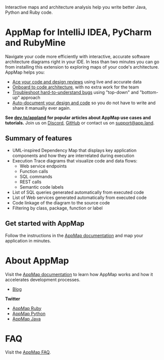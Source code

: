 Interactive maps and architecture analysis help you write better Java, Python and Ruby code.

# AppMap for IntelliJ IDEA, PyCharm and RubyMine

Navigate your code more efficiently with interactive, accurate software architecture diagrams right in your IDE. 
In less than two minutes you can go from installing this extension to exploring maps of your code's architecture. 
AppMap helps you:

- [Ace your code and design reviews](https://appland.com/solutions/ace-your-code-review) using live and accurate data
- [Onboard to code architecture](https://appland.com/docs/guides/quickly-learn-how-new-to-you-code-works.html), with no extra work for the team 
- [Troubleshoot hard-to-understand bugs](https://appland.com/docs/guides/debug-code-using-visual-maps.html) using "top-down" and "bottom-up" approach
- [Auto-document your design and code](https://appland.com/docs/guides/add-appmaps-to-a-code-issue.html) so you do not have to write and share it manually ever again.

**See [dev.to/appland](https://dev.to/appland) for popular articles about AppMap use cases and tutorials.**
Join us on [Discord](https://discord.com/invite/N9VUap6), [GitHub](https://github.com/applandinc/appmap-intellij-plugin) or contact us on [support@app.land](mailto:support@app.land).

## Summary of features

- UML-inspired Dependency Map that displays key application components and how they are interrelated during execution 
- Execution Trace diagrams that visualize code and data flows:
  - Web service endpoints
  - Function calls
  - SQL commands
  - REST calls
  - Semantic code labels
- List of SQL queries generated automatically from executed code
- List of Web services generated automatically from executed code
- Code linkage of the diagram to the source code
- Filtering by class, package, function or label

## Get started with AppMap

Follow the instructions in the [AppMap documentation](https://appland.com/docs) and map your application in minutes.

# About AppMap

Visit the [AppMap documentation](https://appland.com/docs/get-started.html#what-is-appmap) to learn how AppMap works and how it accelerates development processes.

- [Blog](https://dev.to/appland)

**Twitter**
- [AppMap Ruby](https://twitter.com/appmapruby)
- [AppMap Python](https://twitter.com/appmappython)
- [AppMap Java](https://twitter.com/appmapjava)

# FAQ

Visit the [AppMap FAQ](https://appland.com/docs/faq.html).
